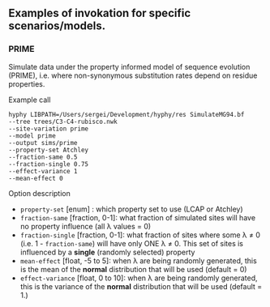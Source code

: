 ## Examples of invokation for specific scenarios/models.

### PRIME

Simulate data under the property informed model of sequence evolution (PRIME), i.e. where non-synonymous substitution rates depend on residue properties.

Example call

```
hyphy LIBPATH=/Users/sergei/Development/hyphy/res SimulateMG94.bf 
--tree trees/C3-C4-rubisco.nwk 
--site-variation prime  
--model prime 
--output sims/prime
--property-set Atchley
--fraction-same 0.5 
--fraction-single 0.75 
--effect-variance 1 
--mean-effect 0
```

Option description

* `property-set`  [enum] : which property set to use (LCAP or Atchley)
* `fraction-same` [fraction, 0-1]: what fraction of simulated sites will have no property influence (all &lambda; values = 0)
* `fraction-single` [fraction, 0-1]: what fraction of sites where some &lambda; ≠ 0 (i.e. 1 - `fraction-same`) will have only ONE &lambda; ≠ 0. This set of sites is influenced by a **single** (randomly selected) property
* `mean-effect` [float, -5 to 5]: when &lambda; are being randomly generated, this is the mean of the **normal** distribution that will be used (default = 0)
* `effect-variance` [float, 0 to 10]: when &lambda; are being randomly generated, this is the variance of the **normal** distribution that will be used (default = 1.)

